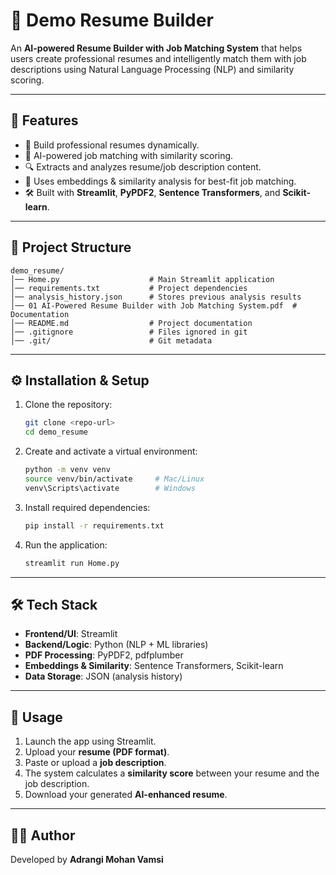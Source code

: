 # 📝 Demo Resume Builder  

An **AI-powered Resume Builder with Job Matching System** that helps users create professional resumes and intelligently match them with job descriptions using Natural Language Processing (NLP) and similarity scoring.

---

## 🚀 Features  
- 📄 Build professional resumes dynamically.  
- 🤖 AI-powered job matching with similarity scoring.  
- 🔍 Extracts and analyzes resume/job description content.  
- 🧠 Uses embeddings & similarity analysis for best-fit job matching.  
- 🛠️ Built with **Streamlit**, **PyPDF2**, **Sentence Transformers**, and **Scikit-learn**.  

---

## 📂 Project Structure  
```
demo_resume/
│── Home.py                    # Main Streamlit application
│── requirements.txt           # Project dependencies
│── analysis_history.json      # Stores previous analysis results
│── 01 AI-Powered Resume Builder with Job Matching System.pdf  # Documentation
│── README.md                  # Project documentation
│── .gitignore                 # Files ignored in git
│── .git/                      # Git metadata
```

---

## ⚙️ Installation & Setup  

1. Clone the repository:  
   ```bash
   git clone <repo-url>
   cd demo_resume
   ```

2. Create and activate a virtual environment:  
   ```bash
   python -m venv venv
   source venv/bin/activate     # Mac/Linux
   venv\Scripts\activate        # Windows
   ```

3. Install required dependencies:  
   ```bash
   pip install -r requirements.txt
   ```

4. Run the application:  
   ```bash
   streamlit run Home.py
   ```

---

## 🛠️ Tech Stack  
- **Frontend/UI**: Streamlit  
- **Backend/Logic**: Python (NLP + ML libraries)  
- **PDF Processing**: PyPDF2, pdfplumber  
- **Embeddings & Similarity**: Sentence Transformers, Scikit-learn  
- **Data Storage**: JSON (analysis history)  

---

## 📖 Usage  
1. Launch the app using Streamlit.  
2. Upload your **resume (PDF format)**.  
3. Paste or upload a **job description**.  
4. The system calculates a **similarity score** between your resume and the job description.  
5. Download your generated **AI-enhanced resume**.  

---

## 👨‍💻 Author  
Developed by **Adrangi Mohan Vamsi**  
